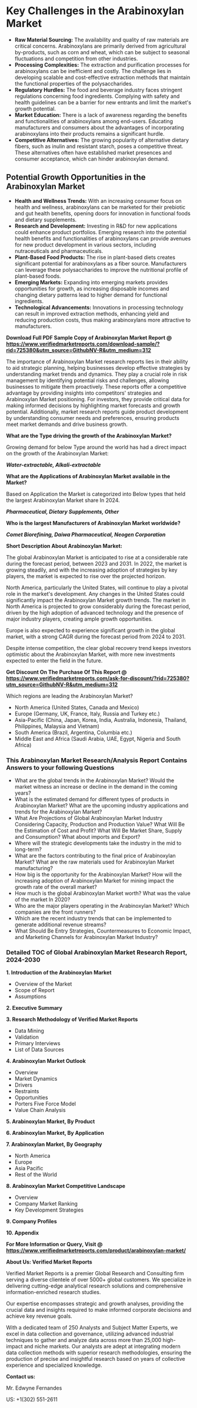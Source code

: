 <p class=""><h1>Key Challenges in the Arabinoxylan Market</h1><ul>    <li><strong>Raw Material Sourcing:</strong> The availability and quality of raw materials are critical concerns. Arabinoxylans are primarily derived from agricultural by-products, such as corn and wheat, which can be subject to seasonal fluctuations and competition from other industries.</li>    <li><strong>Processing Complexities:</strong> The extraction and purification processes for arabinoxylans can be inefficient and costly. The challenge lies in developing scalable and cost-effective extraction methods that maintain the functional properties of the polysaccharides.</li>    <li><strong>Regulatory Hurdles:</strong> The food and beverage industry faces stringent regulations concerning food ingredients. Complying with safety and health guidelines can be a barrier for new entrants and limit the market's growth potential.</li>    <li><strong>Market Education:</strong> There is a lack of awareness regarding the benefits and functionalities of arabinoxylans among end-users. Educating manufacturers and consumers about the advantages of incorporating arabinoxylans into their products remains a significant hurdle.</li>    <li><strong>Competitive Alternatives:</strong> The growing popularity of alternative dietary fibers, such as inulin and resistant starch, poses a competitive threat. These alternatives often have established market presences and consumer acceptance, which can hinder arabinoxylan demand.</li></ul><h2>Potential Growth Opportunities in the Arabinoxylan Market</h1><ul>    <li><strong>Health and Wellness Trends:</strong> With an increasing consumer focus on health and wellness, arabinoxylans can be marketed for their prebiotic and gut health benefits, opening doors for innovation in functional foods and dietary supplements.</li>    <li><strong>Research and Development:</strong> Investing in R&D for new applications could enhance product portfolios. Emerging research into the potential health benefits and functionalities of arabinoxylans can provide avenues for new product development in various sectors, including nutraceuticals and pharmaceuticals.</li>    <li><strong>Plant-Based Food Products:</strong> The rise in plant-based diets creates significant potential for arabinoxylans as a fiber source. Manufacturers can leverage these polysaccharides to improve the nutritional profile of plant-based foods.</li>    <li><strong>Emerging Markets:</strong> Expanding into emerging markets provides opportunities for growth, as increasing disposable incomes and changing dietary patterns lead to higher demand for functional ingredients.</li>    <li><strong>Technological Advancements:</strong> Innovations in processing technology can result in improved extraction methods, enhancing yield and reducing production costs, thus making arabinoxylans more attractive to manufacturers.</li></ul></p><p class=""><strong>Download Full PDF Sample Copy of Arabinoxylan Market Report @ <a href="https://www.verifiedmarketreports.com/download-sample/?rid=725380&utm_source=GithubNV-R&utm_medium=312" target="_blank">https://www.verifiedmarketreports.com/download-sample/?rid=725380&utm_source=GithubNV-R&utm_medium=312</a></strong></p><p>The importance of&nbsp;Arabinoxylan Market research reports lies in their ability to aid strategic planning, helping businesses develop effective strategies by understanding market trends and dynamics. They play a crucial role in risk management by identifying potential risks and challenges, allowing businesses to mitigate them proactively. These reports offer a competitive advantage by providing insights into competitors' strategies and Arabinoxylan Market positioning. For investors, they provide critical data for making informed decisions by highlighting market forecasts and growth potential. Additionally, market research reports guide product development by understanding consumer needs and preferences, ensuring products meet market demands and drive business growth.</p><p><strong>What are the&nbsp;Type driving the growth of the Arabinoxylan Market?</strong></p><p id="" class="">Growing demand for below Type around the world has had a direct impact on the growth of the Arabinoxylan Market:</p><p class=""><em><strong>Water-extractable, Alkali-extractable</strong></em></p><p class=""><strong>What are the&nbsp;Applications&nbsp;of Arabinoxylan Market available in the Market?</strong></p><p id="" class="">Based on Application the Market is categorized into Below types that held the largest Arabinoxylan Market share In 2024.</p><p class=""><em><strong>Pharmaceutical, Dietary Supplements, Other</strong></em></p><p class=""><strong>Who is the largest Manufacturers of Arabinoxylan Market worldwide?</strong></p><p><em><strong>Comet Biorefining, Daiwa Pharmaceutical, Neogen Corporation</strong></em></p><p id="" class=""><strong>Short Description About Arabinoxylan Market:</strong></p><p>The global Arabinoxylan Market is anticipated to rise at a considerable rate during the forecast period, between 2023 and 2031. In 2022, the market is growing steadily, and with the increasing adoption of strategies by key players, the market is expected to rise over the projected horizon.</p><p>North America, particularly the United States, will continue to play a pivotal role in the market's development. Any changes in the United States could significantly impact the Arabinoxylan Market growth trends. The market in North America is projected to grow considerably during the forecast period, driven by the high adoption of advanced technology and the presence of major industry players, creating ample growth opportunities.</p><p>Europe is also expected to experience significant growth in the global market, with a strong CAGR during the forecast period from 2024 to 2031.</p><p>Despite intense competition, the clear global recovery trend keeps investors optimistic about the Arabinoxylan Market, with more new investments expected to enter the field in the future.</p><p id="" class=""><strong>Get Discount On The Purchase Of This Report @ <a href="https://www.verifiedmarketreports.com/ask-for-discount/?rid=725380?utm_source=GithubNV-R&utm_medium=312" target="_blank">https://www.verifiedmarketreports.com/ask-for-discount/?rid=725380?utm_source=GithubNV-R&utm_medium=312</a></strong></p><p class="">Which regions are leading the Arabinoxylan Market?</p><ul><li>North America (United States, Canada and Mexico)</li><li>Europe (Germany, UK, France, Italy, Russia and Turkey etc.)</li><li>Asia-Pacific (China, Japan, Korea, India, Australia, Indonesia, Thailand, Philippines, Malaysia and Vietnam)</li><li>South America (Brazil, Argentina, Columbia etc.)</li><li>Middle East and Africa (Saudi Arabia, UAE, Egypt, Nigeria and South Africa)</li></ul><h3 id="" class="">This Arabinoxylan Market Research/Analysis Report Contains Answers to your following Questions</h3><ul><li>What are the global trends in the Arabinoxylan Market? Would the market witness an increase or decline in the demand in the coming years?</li><li>What is the estimated demand for different types of products in Arabinoxylan Market? What are the upcoming industry applications and trends for the Arabinoxylan Market?</li><li>What Are Projections of Global Arabinoxylan Market Industry Considering Capacity, Production and Production Value? What Will Be the Estimation of Cost and Profit? What Will Be Market Share, Supply and Consumption? What about imports and Export?</li><li>Where will the strategic developments take the industry in the mid to long-term?</li><li>What are the factors contributing to the final price of Arabinoxylan Market? What are the raw materials used for Arabinoxylan Market manufacturing?</li><li>How big is the opportunity for the Arabinoxylan Market? How will the increasing adoption of Arabinoxylan Market for mining impact the growth rate of the overall market?</li><li>How much is the global Arabinoxylan Market worth? What was the value of the market In 2020?</li><li>Who are the major players operating in the Arabinoxylan Market? Which companies are the front runners?</li><li>Which are the recent industry trends that can be implemented to generate additional revenue streams?</li><li>What Should Be Entry Strategies, Countermeasures to Economic Impact, and Marketing Channels for Arabinoxylan Market Industry?</li></ul><h3 id="" class="">Detailed TOC of Global Arabinoxylan Market Research Report, 2024-2030</h3><p id="" class=""><strong>1. Introduction of the Arabinoxylan Market</strong></p><ul><li>Overview of the Market</li><li>Scope of Report</li><li>Assumptions</li></ul><p id="" class=""><strong>2. Executive Summary</strong></p><p id="" class=""><strong>3. Research Methodology of Verified Market Reports</strong></p><ul><li>Data Mining</li><li>Validation</li><li>Primary Interviews</li><li>List of Data Sources</li></ul><p id="" class=""><strong>4. Arabinoxylan Market Outlook</strong></p><ul><li>Overview</li><li>Market Dynamics</li><li>Drivers</li><li>Restraints</li><li>Opportunities</li><li>Porters Five Force Model</li><li>Value Chain Analysis</li></ul><p id="" class=""><strong>5. Arabinoxylan Market, By Product</strong></p><p id="" class=""><strong>6. Arabinoxylan Market, By Application</strong></p><p id="" class=""><strong>7. Arabinoxylan Market, By Geography</strong></p><ul><li>North America</li><li>Europe</li><li>Asia Pacific</li><li>Rest of the World</li></ul><p id="" class=""><strong>8. Arabinoxylan Market Competitive Landscape</strong></p><ul><li>Overview</li><li>Company Market Ranking</li><li>Key Development Strategies</li></ul><p id="" class=""><strong>9. Company Profiles</strong></p><p id="" class=""><strong>10. Appendix</strong></p><p id="" class=""><strong>For More Information or Query, Visit @ <a href="https://www.verifiedmarketreports.com/product/arabinoxylan-market/" target="_blank">https://www.verifiedmarketreports.com/product/arabinoxylan-market/</a></strong></p><p id="" class=""><strong>About Us: Verified Market Reports</strong></p><p id="" class="">Verified Market Reports is a premier Global Research and Consulting firm serving a diverse clientele of over 5000+ global customers. We specialize in delivering cutting-edge analytical research solutions and comprehensive information-enriched research studies.</p><p id="" class="">Our expertise encompasses strategic and growth analyses, providing the crucial data and insights required to make informed corporate decisions and achieve key revenue goals.</p><p id="" class="">With a dedicated team of 250 Analysts and Subject Matter Experts, we excel in data collection and governance, utilizing advanced industrial techniques to gather and analyze data across more than 25,000 high-impact and niche markets. Our analysts are adept at integrating modern data collection methods with superior research methodologies, ensuring the production of precise and insightful research based on years of collective experience and specialized knowledge.</p><p id="" class=""><strong>Contact us:</strong></p><p id="" class="">Mr. Edwyne Fernandes</p><p id="" class="">US: +1(302) 551-2611</p>